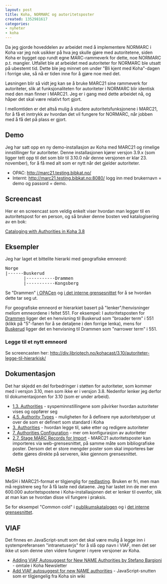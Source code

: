 ```yaml
---
layout: post
title: Koha, NORMARC og autoritetsposter
created: 1352981617
categories:
- nyheter
- koha
---
```

<p>Da jeg gjorde hoveddelen av arbeidet med å implementere NORMARC i Koha var jeg nok usikker på hva jeg skulle gjøre med autoritetene, siden Koha er bygget opp rundt egne MARC-rammeverk for dette, noe NORMARC p.t. mangler. Utfallet ble at arbeidet med autoriteter for NORMARC ble utsatt på ubestemt tid. Dette ble jeg minnet om under "Bli kjent med Koha"-dagen i forrige uke, så nå er tiden inne for å gjøre noe med det.</p>

<p>Løsningen blir så vidt jeg kan se å bruke MARC21 sine rammeverk for autoriteter, slik at funksjonaliteten for autoriteter i NORMARC blir identisk med den man finner i MARC21. Jeg er i gang med dette arbeidet nå, og håper det skal være relativt fort gjort.</p>

<p>I mellomtiden er det altså mulig å studere autoritetsfunksjonene i MARC21, for å få et inntrykk av hvordan det vil fungere for NORMARC, når jobben med å få det på plass er gjort.</p>
<!--break-->
<h2>Demo</h2>

<p>Jeg har satt opp en ny demo-installasjon av Koha med MARC21 og rimelige innstillinger for autoriteter. Denne installasjonen kjører versjon 3.9.x (som ligger tett opp til det som blir til 3.10.0 når denne versjonen er klar 23. november), for å få med alt som er nytt når det gjelder autoriteter.</p>

<ul>
<li>OPAC: <a href="http://marc21.testing.bibkat.no/">http://marc21.testing.bibkat.no/</a></li>
<li>Internt: <a href="http://marc21.testing.bibkat.no:8080/">http://marc21.testing.bibkat.no:8080/</a> logg inn med brukernavn = demo og passord = demo.</li>
</ul>

<h2>Screencast</h2>

<p>Her er en screencast som veldig enkelt viser hvordan man legger til en autoritetspost for en person, og så bruker denne bosten ved katalogisering av en bok:</p>

<p><a href="http://bywatersolutions.com/2012/09/26/cataloging-with-authorities-in-koha-3-8/">Cataloging with Authorities in Koha 3.8</a></p>

<h2>Eksempler</h2>

<p>Jeg har laget et bittelite hierarki med geografiske emneord:</p>

<pre>
Norge
|------Buskerud
       |-----------Drammen
       |-----------Kongsberg
</pre>

<p>Se "Drammen" <a href="http://marc21.testing.bibkat.no/cgi-bin/koha/opac-authoritiesdetail.pl?authid=625062">i OPACen</a> og <a href="http://marc21.testing.bibkat.no:8080/cgi-bin/koha/authorities/detail.pl?authid=625062">i det interne grensesnittet</a> for å se hvordan dette tar seg ut.</p>

<p>For geografiske emneord er hierarkiet basert på "lenker"/henvisninger mellom emneordene i feltet 551. For eksempel: I autoritetsposten for <a href="http://marc21.testing.bibkat.no:8080/cgi-bin/koha/authorities/detail.pl?authid=625062">Drammen</a> ligger det en henvisning til Buskerud som "broader term" i 551 (klikk på "5"-fanen for å se detaljene i den forrige lenka), mens for <a href="http://marc21.testing.bibkat.no:8080/cgi-bin/koha/authorities/detail.pl?authid=624908">Buskerud</a> ligger det en henvisning til Drammen som "narrower term" i 551.</p>

<h3>Legge til et nytt emneord</h3>

<p>Se screencasten her: <a href="http://div.libriotech.no/kohacast/3.10/autoriteter-legge-til-hierarkisk/">http://div.libriotech.no/kohacast/3.10/autoriteter-legge-til-hierarkisk/</a></p>

<h2>Dokumentasjon</h2>

<p>Det har skjedd en del forbedringer i støtten for autoriteter, som kommer med i versjon 3.10, men som ikke er i versjon 3.8. Nedenfor lenker jeg derfor til dokumentasjonen for 3.10 (som er under arbeid).</p>

<ul>
<li><a href="http://manual.koha-community.org/3.10/en/administration.html#authprefs">1.3. Authorities</a> - syspeminnstillingene som påvirker hvordan autoriteter vises og oppfører seg</li>
<li><a href="http://manual.koha-community.org/3.10/en/catadmin.html#authoritiesadmin">4.5. Authority Types</a> - muligheten for å definere nye autoritetstyper ut over de som er definert som standard i Koha</li>
<li><a href="http://manual.koha-community.org/3.10/en/catauthorities.html">3. Authorities</a> - hvordan legge til, søke etter og redigere autoriteter</li>
<li><a href="http://manual.koha-community.org/3.10/en/impauthorities.html">7. Authorities Configuration</a> - mer om konfigurasjon av autoriteter</li>
<li><a href="http://manual.koha-community.org/3.10/en/catalogtools.html#stagemarc">2.7. Stage MARC Records for Import</a> - MARC21 autoritetsposter kan importeres via web-grensesnittet, på samme måte som bibliografiske poster. Dersom det er store mengder poster som skal importeres bør dette gjøres direkte på serveren, ikke gjennom grensesnittet.</li> 
</ul>

<h2>MeSH</h2>

<p>MeSH i MARC21-format er tilgjenglig for <a href="http://www.nlm.nih.gov/mesh/marc.html">nedlasting</a>. Bruken er fri, men man må registrere seg for å få laste ned dataene. Jeg har lastet inn de mer enn 600.000 autoritetspostene i Koha-installasjonen det er lenker til ovenfor, slik at man kan se hvordan disse vil fungere i praksis.</p>

<p>Se for eksempel "Common cold" i <a href="http://marc21.testing.bibkat.no/cgi-bin/koha/opac-authoritiesdetail.pl?authid=72012">publikumskatalogen</a> og i <a href="http://marc21.testing.bibkat.no:8080/cgi-bin/koha/authorities/detail.pl?authid=72012">det interne grensesnittet</a>.</p>

<h2>VIAF</h2>

<p>Det finnes en JavaScript-snutt som det skal være mulig å legge inn i systempreferansen "intranetuserjs" for å slå opp navn i VIAF, men det ser ikke ut som denne uten videre fungerer i nyere versjoner av Koha.</p>

<ul>
<li><a href="http://koha-community.org/koha-newsletter-volume-3-issue-6-june-2012/#viaf">Adding VIAF Autosuggest for New NAME Authorities by Stefano Bargioni</a> - omtale i Koha Newsletter</li>
<li><a href="">Add VIAF autosuggest for new NAME authorities</a> - JavaScript-snutten som er tilgjengelig fra Koha sin wiki</li>
</ul>
